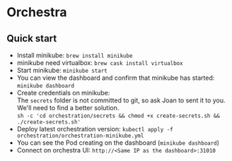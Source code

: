Orchestra
=========

Quick start
-----------

- Install minikube: `brew install minikube`
- minikube need virtualbox: `brew cask install virtualbox`
- Start minikube: `minikube start`
- You can view the dashboard and confirm that minikube has started: `minikube dashboard`
- Create credentials on minikube:  
  The `secrets` folder is not committed to git, so ask Joan to sent it to you. We'll need to find a better solution.  
  `sh -c 'cd orchestration/secrets && chmod +x create-secrets.sh && ./create-secrets.sh'`
- Deploy latest orchestration version: `kubectl apply -f orchestration/orchestration-minikube.yml`
- You can see the Pod creating on the dashboard (`minikube dashboard`)
- Connect on orchestra UI: `http://<Same IP as the dashboard>:31010`